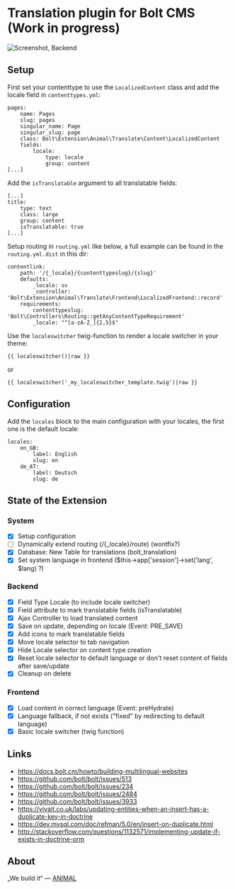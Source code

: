 # Translation plugin for Bolt CMS (Work in progress)

![Screenshot, Backend](https://cloud.githubusercontent.com/assets/343392/10799822/23900e48-7daf-11e5-86ad-c7f7730a0b13.png)

## Setup

First set your contenttype to use the `LocalizedContent` class 
and add the locale field in `contenttypes.yml`:

```
pages:
    name: Pages
    slug: pages
    singular_name: Page
    singular_slug: page
    class: Bolt\Extension\Animal\Translate\Content\LocalizedContent
    fields:
        locale:
            type: locale
            group: content
[...]
```

Add the `isTranslatable` argument to all translatable fields:

```
[...]
title:
	type: text
	class: large
	group: content
	isTranslatable: true
[...]
```

Setup routing in `routing.yml` like below, a full example can be found in the `routing.yml.dist` in this dir:

```
contentlink:
    path: '/{_locale}/{contenttypeslug}/{slug}'
    defaults:
        _locale: sv
        _controller: 'Bolt\Extension\Animal\Translate\Frontend\LocalizedFrontend::record'
    requirements:
        contenttypeslug: 'Bolt\Controllers\Routing::getAnyContentTypeRequirement'
        _locale: "^[a-zA-Z_]{2,5}$"
```

Use the `localeswitcher` twig-function to render a locale switcher in your theme:

```
{{ localeswitcher()|raw }}
```
or
```
{{ localeswitcher('_my_localeswitcher_template.twig')|raw }}
```

## Configuration

Add the `locales` block to the main configuration with your locales,
the first one is the default locale:

```
locales:
    en_GB:
        label: English
        slug: en
	de_AT:
	    label: Deutsch
        slug: de
```

## State of the Extension

### System

- [x] Setup configuration
- [ ] Dynamically extend routing (/{_locale}/route) (wontfix?)
- [x] Database: New Table for translations (bolt_translation)
- [x] Set system language in frontend ($this->app['session']->set('lang', $lang) ?)

### Backend

- [x] Field Type Locale (to include locale switcher)
- [x] Field attribute to mark translatable fields (isTranslatable)
- [x] Ajax Controller to load translated content
- [x] Save on update, depending on locale (Event: PRE_SAVE)
- [x] Add icons to mark translatable fields
- [x] Move locale selector to tab navigation
- [x] Hide Locale selector on content type creation
- [x] Reset locale selector to default language or don't reset content of fields after save/update
- [x] Cleanup on delete

### Frontend

- [x] Load content in correct language (Event: preHydrate)
- [x] Language fallback, if not exists ("fixed" by redirecting to default language)
- [x] Basic locale switcher (twig function)

## Links

- https://docs.bolt.cm/howto/building-multilingual-websites
- https://github.com/bolt/bolt/issues/513
- https://github.com/bolt/bolt/issues/234
- https://github.com/bolt/bolt/issues/2484
- https://github.com/bolt/bolt/issues/3933
- https://vivait.co.uk/labs/updating-entities-when-an-insert-has-a-duplicate-key-in-doctrine
- https://dev.mysql.com/doc/refman/5.0/en/insert-on-duplicate.html
- http://stackoverflow.com/questions/1132571/implementing-update-if-exists-in-doctrine-orm


## About

„We build it“ — [ANIMAL](http://animal.at)
